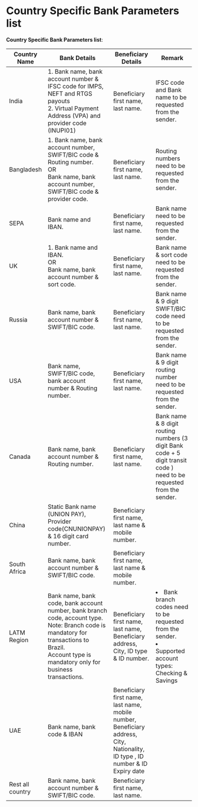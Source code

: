 # Country Specific Bank Parameters list

**Country Specific Bank Parameters list**:

Country Name |	Bank Details|	Beneficiary Details	|Remark
--------|----------|---------|----------
India	|1. Bank name, bank account number & IFSC code for IMPS, NEFT and RTGS payouts<br/>2. Virtual Payment Address (VPA) and provider code (INUPI01)|Beneficiary first name, last name.	|IFSC code and Bank name to be requested from the sender.
Bangladesh|	1. Bank name, bank account number, SWIFT/BIC code &amp; Routing number.<br/>OR<br/>Bank name, bank account number, SWIFT/BIC code &amp; provider code.	|Beneficiary first name, last name.|Routing numbers need to be requested from the sender.</li>
SEPA | Bank name and IBAN.|	Beneficiary first name, last name.|	Bank name need to be requested from the sender.
UK	| 1. Bank name and IBAN.<br/>OR<br/>Bank name, bank account number & sort code.</li>|Beneficiary first name, last name.|	Bank name & sort code need to be requested from the sender.
Russia|	 Bank name, bank account number & SWIFT/BIC code.|	Beneficiary first name, last name.|	Bank name & 9 digit SWIFT/BIC code need to be requested from the sender.
USA	| Bank name, SWIFT/BIC code, bank account number & Routing number.|Beneficiary first name, last name.|Bank name & 9 digit routing number need to be requested from the sender.
Canada|	Bank name, bank account number & Routing number.|	Beneficiary first name, last name.|	Bank name & 8 digit routing numbers (3 digit Bank code + 5 digit transit code ) need to be requested from the sender.
China	| Static Bank name (UNION PAY), Provider code(CNUNIONPAY) & 16 digit card number.	|Beneficiary first name, last name & mobile number.|
South Africa| Bank name, bank account number & SWIFT/BIC code.|	Beneficiary first name, last name & mobile number.
LATM Region	| Bank name, bank code, bank account number, bank branch code, account type.<br/>Note: Branch code is mandatory for transactions to Brazil.<br/>Account type is mandatory only for business transactions.|	Beneficiary first name, last name, Beneficiary address, City, ID type & ID number.	| <li>Bank branch codes need to be requested from the sender.</li><li>Supported account types: Checking & Savings</li>
UAE	| Bank name, bank code & IBAN|Beneficiary first name, last name, mobile number, Beneficiary address, City, Nationality, ID type , ID number & ID Expiry date
Rest all country|Bank name, bank account number & SWIFT/BIC code.|Beneficiary first name, last name.